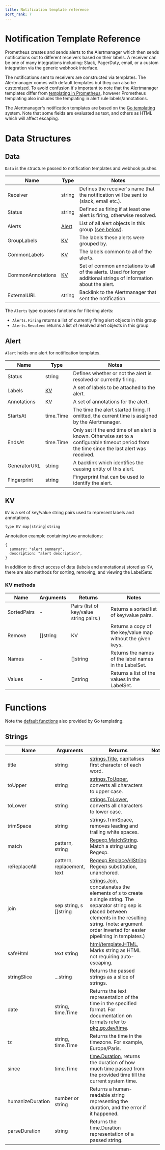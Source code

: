 ```yaml
---
title: Notification template reference
sort_rank: 7
---
```

# Notification Template Reference

Prometheus creates and sends alerts to the Alertmanager which then sends notifications out to different receivers based on their labels.
A receiver can be one of many integrations including: Slack, PagerDuty, email, or a custom integration via the generic webhook interface.

The notifications sent to receivers are constructed via templates. The Alertmanager comes with default templates but they can also be customized.
To avoid confusion it's important to note that the Alertmanager templates differ from [templating in Prometheus](https://prometheus.io/docs/visualization/template_reference/), however Prometheus templating also includes the templating in alert rule labels/annotations.


The Alertmanager's notification templates are based on the [Go templating](http://golang.org/pkg/text/template) system.
Note that some fields are evaluated as text, and others as HTML which will affect escaping.

# Data Structures

## Data

`Data` is the structure passed to notification templates and webhook pushes.

| Name          | Type     | Notes    |
| ------------- | ------------- | -------- |
| Receiver | string | Defines the receiver's name that the notification will be sent to (slack, email etc.). |
| Status | string | Defined as firing if at least one alert is firing, otherwise resolved. |
| Alerts | [Alert](#alert) | List of all alert objects in this group ([see below](#alert)). |
| GroupLabels | [KV](#kv) | The labels these alerts were grouped by. |
| CommonLabels | [KV](#kv) | The labels common to all of the alerts. |
| CommonAnnotations | [KV](#kv) | Set of common annotations to all of the alerts. Used for longer additional strings of information about the alert. |
| ExternalURL | string | Backlink to the Alertmanager that sent the notification. |

The `Alerts` type exposes functions for filtering alerts:

 - `Alerts.Firing` returns a list of currently firing alert objects in this group
 - `Alerts.Resolved` returns a list of resolved alert objects in this group

## Alert

`Alert` holds one alert for notification templates.

| Name          | Type     | Notes    |
| ------------- | ------------- | -------- |
| Status | string | Defines whether or not the alert is resolved or currently firing. |
| Labels | [KV](#kv) | A set of labels to be attached to the alert. |
| Annotations | [KV](#kv) | A set of annotations for the alert. |
| StartsAt | time.Time | The time the alert started firing. If omitted, the current time is assigned by the Alertmanager. |
| EndsAt | time.Time | Only set if the end time of an alert is known. Otherwise set to a configurable timeout period from the time since the last alert was received. |
| GeneratorURL | string | A backlink which identifies the causing entity of this alert. |
| Fingerprint | string | Fingerprint that can be used to identify the alert. |

## KV

`KV` is a set of key/value string pairs used to represent labels and annotations.

```
type KV map[string]string
```

Annotation example containing two annotations:

```
{
  summary: "alert summary",
  description: "alert description",
}
```

In addition to direct access of data (labels and annotations) stored as KV, there are also methods for sorting, removing, and viewing the LabelSets:

### KV methods
| Name          | Arguments     | Returns  | Notes    |
| ------------- | ------------- | -------- | -------- |
| SortedPairs | - | Pairs (list of key/value string pairs.) | Returns a sorted list of key/value pairs. |
| Remove | []string | KV | Returns a copy of the key/value map without the given keys. |
| Names | - | []string | Returns the names of the label names in the LabelSet. |
| Values | - | []string | Returns a list of the values in the LabelSet. |

# Functions

Note the [default
functions](http://golang.org/pkg/text/template/#hdr-Functions) also provided by Go
templating.

## Strings

| Name          | Arguments     | Returns  | Notes    |
| ------------- | ------------- | -------- | -------- |
| title | string |[strings.Title](http://golang.org/pkg/strings/#Title), capitalises first character of each word. |
| toUpper | string | [strings.ToUpper](http://golang.org/pkg/strings/#ToUpper), converts all characters to upper case. |
| toLower | string | [strings.ToLower](http://golang.org/pkg/strings/#ToLower), converts all characters to lower case. |
| trimSpace | string | [strings.TrimSpace](https://pkg.go.dev/strings#TrimSpace), removes leading and trailing white spaces. |
| match | pattern, string | [Regexp.MatchString](https://golang.org/pkg/regexp/#MatchString). Match a string using Regexp. |
| reReplaceAll | pattern, replacement, text | [Regexp.ReplaceAllString](http://golang.org/pkg/regexp/#Regexp.ReplaceAllString) Regexp substitution, unanchored. |
| join | sep string, s []string | [strings.Join](http://golang.org/pkg/strings/#Join), concatenates the elements of s to create a single string. The separator string sep is placed between elements in the resulting string. (note: argument order inverted for easier pipelining in templates.) |
| safeHtml | text string | [html/template.HTML](https://golang.org/pkg/html/template/#HTML), Marks string as HTML not requiring auto-escaping. |
| stringSlice | ...string | Returns the passed strings as a slice of strings. |
| date | string, time.Time | Returns the text representation of the time in the specified format. For documentation on formats refer to [pkg.go.dev/time](https://pkg.go.dev/time#pkg-constants). |
| tz | string, time.Time | Returns the time in the timezone. For example, Europe/Paris. |
| since | time.Time | [time.Duration](https://pkg.go.dev/time#Since), returns the duration of how much time passed from the provided time till the current system time. |
| humanizeDuration | number or string | Returns a human-readable string representing the duration, and the error if it happened. |
| parseDuration | string | Returns the time.Duration representation of a passed string. |
